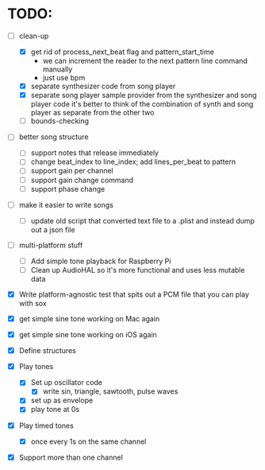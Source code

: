 # TODO:

- [ ] clean-up
    - [x] get rid of process_next_beat flag and pattern_start_time
        - we can increment the reader to the next pattern line command manually
        - just use bpm
    - [x] separate synthesizer code from song player
    - [x] separate song player sample provider from the synthesizer and song player code
        it's better to think of the combination of synth and song player as separate from the other two
    - [ ] bounds-checking

- [ ] better song structure
    - [ ] support notes that release immediately
    - [ ] change beat_index to line_index; add lines_per_beat to pattern
    - [ ] support gain per channel
    - [ ] support gain change command
    - [ ] support phase change

- [ ] make it easier to write songs
    - [ ] update old script that converted text file to a .plist and instead dump out a json file

- [ ] multi-platform stuff
    - [ ] Add simple tone playback for Raspberry Pi
    - [ ] Clean up AudioHAL so it's more functional and uses less mutable data

- [x] Write platform-agnostic test that spits out a PCM file that you can play with sox

- [x] get simple sine tone working on Mac again
- [x] get simple sine tone working on iOS again

- [x] Define structures

- [x] Play tones
    - [x] Set up oscillator code
        - [x] write sin, triangle, sawtooth, pulse waves
    - [x] set up as envelope
    - [x] play tone at 0s

- [x] Play timed tones
    - [x] once every 1s on the same channel


- [x] Support more than one channel


